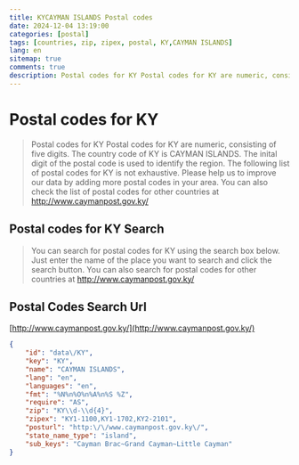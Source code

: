 ```yaml
---
title: KYCAYMAN ISLANDS Postal codes 
date: 2024-12-04 13:19:00
categories: [postal]
tags: [countries, zip, zipex, postal, KY,CAYMAN ISLANDS]
lang: en
sitemap: true
comments: true
description: Postal codes for KY Postal codes for KY are numeric, consisting of five digits. The country code of KY is CAYMAN ISLANDS. The inital digit of the postal code is used to identify the region. The following list of postal codes for KY is not exhaustive. Please help us to improve our data by adding more postal codes in your area. You can also check the list of postal codes for other countries at http://www.caymanpost.gov.ky/
---
```


# Postal codes for KY
> Postal codes for KY Postal codes for KY are numeric, consisting of five digits. The country code of KY is CAYMAN ISLANDS. The inital digit of the postal code is used to identify the region. The following list of postal codes for KY is not exhaustive. Please help us to improve our data by adding more postal codes in your area. You can also check the list of postal codes for other countries at http://www.caymanpost.gov.ky/

## Postal codes for KY Search 
> You can search for postal codes for KY using the search box below. Just enter the name of the place you want to search and click the search button. You can also search for postal codes for other countries at http://www.caymanpost.gov.ky/

## Postal Codes Search Url

[http://www.caymanpost.gov.ky/](http://www.caymanpost.gov.ky/)
```json
{
    "id": "data\/KY",
    "key": "KY",
    "name": "CAYMAN ISLANDS",
    "lang": "en",
    "languages": "en",
    "fmt": "%N%n%O%n%A%n%S %Z",
    "require": "AS",
    "zip": "KY\\d-\\d{4}",
    "zipex": "KY1-1100,KY1-1702,KY2-2101",
    "posturl": "http:\/\/www.caymanpost.gov.ky\/",
    "state_name_type": "island",
    "sub_keys": "Cayman Brac~Grand Cayman~Little Cayman"
}
```
